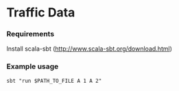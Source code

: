 # Traffic Data

### Requirements
Install scala-sbt (http://www.scala-sbt.org/download.html)

### Example usage
    sbt "run $PATH_TO_FILE A 1 A 2"
